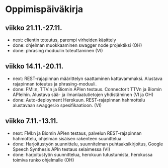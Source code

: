 # Oppimispäiväkirja

## viikko 21.11.-27.11.

* next: clientin toteutus, parempi virheiden käsittely 
* done: ohjelman muokkaaminen swagger node projektiksi (OH)
* done: phrasing moduulin toteuttaminen (VI)

## viikko 14.11.-20.11.
* next: REST-rajapinnan määrittelyn saattaminen kattavammaksi. Alustava rajapinnan toteutus ja phrasing-moduuli.
* done: FMI:n, TTV:n ja Biomin APIen testaus. Connectorit TTVn ja Biomin APIeihin. Alustava sää- ja ilmanlaatutietojen yhdistäminen (VI ja OH)
* done: Auto-deployment Herokuun. REST-rajapinnan hahmottelu alustavaan swagger.io spesifikaatioon. (VI)

## viikko 7.11.-13.11.
* next: FMI:n ja Biomin APIen testaus, palvelun REST-rajapinnan hahmottelu, ohjelman sisäisen rakenteen suunittelua
* done: Harjoitustyön suunnittelu, suunnitelman puhtaaksikirjoitus, Google Speech Synthesis APIn testaus selaimessa (VI)
* done: harjoitustyön suunnittelua, herokuun tutustumista, herokussa toimiva runko ohjelmalle (OH)
